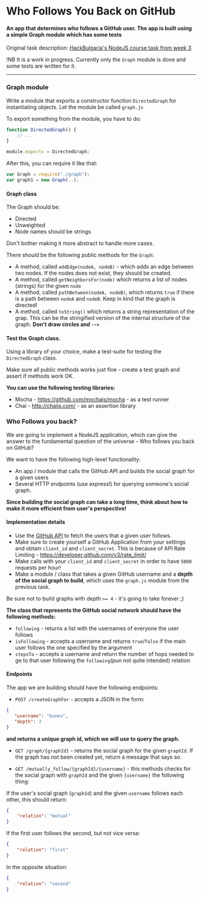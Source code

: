 # Who Follows You Back on GitHub

#### An app that determines who follows a GitHub user. The app is built using a simple Graph module which has some tests

Original task description: [HackBulgaria's NodeJS course task from week 3](https://github.com/HackBulgaria/NodeJS-1/blob/master/week3/1-Who-Follows-You-Back/README.md)

!NB It is a work in progress. Currently only the `Graph` module is done and some tests are written for it.

---

### Graph module

Write a module that exports a constructor function `DirectedGraph` for instantiating objects.
Let the module be called `graph.js`

To export something from the module, you have to do:

```javascript
function DirectedGraph() {
    // ...
}

module.exports = DirectedGraph;
```

After this, you can require it like that:

```javascript
var Graph = require("./graph");
var graph1 = new Graph(..);
```

#### Graph class

The Graph should be:

* Directed
* Unweighted
* Node names should be strings

Don't bother making it more abstract to handle more cases.

There should be the following public methods for the `Graph`:

* A method, called `addEdge(nodeA, nodeB)` - which adds an edge between two nodes. If the nodes does not exist, they should be created.
* A method, called `getNeighborsFor(node)` which returns a list of nodes (strings) for the given `node`
* A method, called `pathBetween(nodeA, nodeB)`, which returns `true` if there is a path between `nodeA` and `nodeB`. Keep in kind that the graph is directed!
* A method, called `toString()` which returns a string representation of the grap. This can be the stringified version of the internal structure of the graph. **Don't draw circles and `-->`**

#### Test the Graph class.

Using a library of your choice, make a test-suite for testing the `DirectedGraph` class.

Make sure all public methods works just fine - create a test graph and assert if methods work OK.

**You can use the following testing libraries:**

* Mocha - https://github.com/mochajs/mocha - as a test runner
* Chai - http://chaijs.com/ - as an assertion library

### Who Follows you back?

We are going to implement a NodeJS application, which can give the answer to the fundamental question of the universe - Who follows you back on GitHub?

We want to have the following high-level functionality:

* An app / module that calls the GitHub API and builds the social graph for a given users
* Several HTTP endpoints (use express!) for querying someone's social graph.

**Since building the social graph can take a long time, think about how to make it more efficient from user's perspective!**

#### Implementation details

* Use the [GitHub API](https://developer.github.com/v3/) to fetch the users that a given user follows.
* Make sure to create yourself a GitHub Application from your settings and obtain `client_id` and `client_secret`. This is because of API Rate Limiting - https://developer.github.com/v3/rate_limit/
* Make calls with your `client_id` and `client_secret` in order to have `5000` requests per hour!
* Make a module / class that takes a given GitHub username and a **depth of the social graph to build**, which uses the `graph.js` module from the previous task.

Be sure not to build graphs with depth `>= 4` - it's going to take forever ;)

**The class that represents the GitHub social network should have the following methods:**

* `following` - returns a list with the usernames of everyone the user follows
* `isFollowing` - accepts a username and returns `true`/`false` if the main user follows the one specified by the argument
* `stepsTo` - accepts a username and return the number of hops needed to ge to that user following the `following`(pun not quite intended) relation

#### Endpoints

The app we are building should have the following endpoints:

* `POST /createGraphFor` - accepts a JSON in the form:

 ```json
 {
    "username": "kunev",
    "depth": 3
}
 ```

**and returns a unique graph id, which we will use to query the graph.**

* `GET /graph/{graphId}` - returns the social graph for the given `graphId`. If the graph has not been created yet, return a message that says so.

* `GET /mutually_follow/{graphId}/{username}` - this methods checks for the social graph with `graphId` and the given `{username}` the following thing:

If the user's social graph (`graphId`) and the given `username` follows each other, this should return:

```json
{
    "relation": "mutual"
}
 ```

If the first user follows the second, but not vice versa:

```json
{
    "relation": "first"
}
```

In the opposite situation:

```json
{
    "relation": "second"
}
```